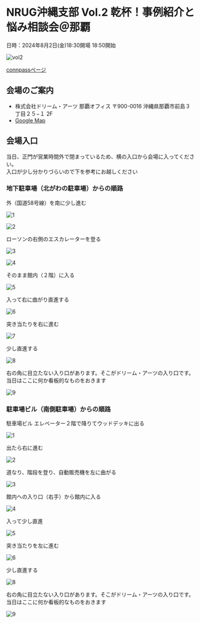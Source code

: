 # NRUG沖縄支部 Vol.2 乾杯！事例紹介と悩み相談会＠那覇

日時：2024年8月2日(金)18:30開場 18:50開始


![vol2](./vol2.png)

<a href="https://nrug-okinawa.connpass.com/event/322608/" target="_blank">connpassページ</a>


## 会場のご案内

* 株式会社ドリーム・アーツ 那覇オフィス 〒900-0016 沖縄県那覇市前島３丁目２５−１ 2F
* <a href="https://maps.app.goo.gl/HFYb1fEkdE1mkVAx8" target="_blank">Google Map</a>

## 会場入口

当日、正門が営業時間外で閉まっているため、横の入口から会場に入ってください。  
入口が少し分かりづらいので下を参考にお越しください

### 地下駐車場（北がわの駐車場）からの順路

外（国道58号線）を南に少し進む

![1](./chika_1.jpg)

![2](./chika_2.jpg)

ローソンの右側のエスカレーターを登る

![3](./chika_3.jpg)

![4](./chika_4.jpg)

そのまま館内（２階）に入る

![5](./chika_5.jpg)

入って右に曲がり直進する

![6](./chika_6.jpg)

突き当たりを右に進む

![7](./chika_7.jpg)

少し直進する

![8](./chika_8.jpg)

右の角に目立たない入り口があります。そこがドリーム・アーツの入り口です。
当日はここに何か看板的なものをおきます

![9](./chika_9.jpg)

### 駐車場ビル（南側駐車場）からの順路

駐車場ビル エレベーター２階で降りてウッドデッキに出る

![1](./car_1.jpg)

出たら右に進む

![2](./car_2.jpg)

道なり、階段を登り、自動販売機を左に曲がる

![3](./car_3.jpg)

館内への入り口（右手）から館内に入る

![4](./car_4.jpg)

入って少し直進

![5](./car_5.jpg)

突き当たりを左に進む

![6](./car_6.jpg)

少し直進する

![8](./chika_8.jpg)

右の角に目立たない入り口があります。そこがドリーム・アーツの入り口です。
当日はここに何か看板的なものをおきます

![9](./chika_9.jpg)
